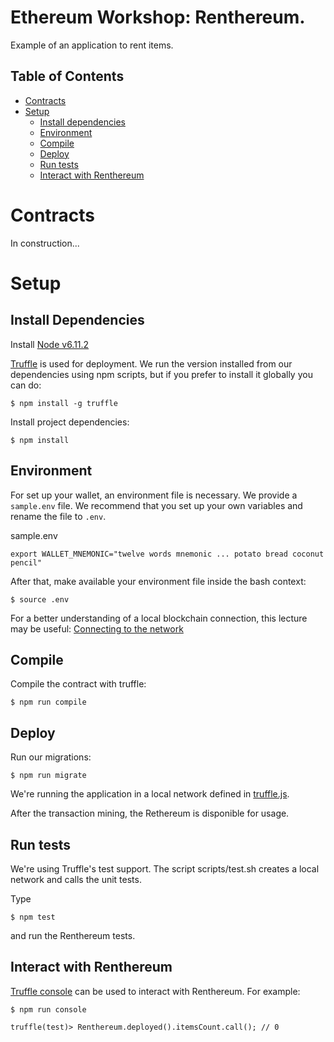 # Ethereum Workshop: Renthereum.
Example of an application to rent items.

## Table of Contents

* [Contracts](#contracts)
* [Setup](#setup)
  * [Install dependencies](#install-dependencies)
  * [Environment](#environment)
  * [Compile](#compile)
  * [Deploy](#deploy)
  * [Run tests](#run-tests)
  * [Interact with Renthereum](#interact-with-renthereum)
  
# Contracts

In construction...

# Setup

## Install Dependencies
Install [Node v6.11.2](https://nodejs.org/en/download/releases/)

[Truffle](http://truffleframework.com/) is used for deployment. We run the version installed from our dependencies using npm scripts, but if you prefer to install it globally you can do:
```
$ npm install -g truffle
```
Install project dependencies:
```
$ npm install
```
## Environment

For set up your wallet, an environment file is necessary. We provide a `sample.env` file. We recommend that you set up your own variables and rename the file to `.env`.

sample.env
```
export WALLET_MNEMONIC="twelve words mnemonic ... potato bread coconut pencil"
```

After that, make available your environment file inside the bash context:
```
$ source .env
```

For a better understanding of a local blockchain connection, this lecture may be useful: [Connecting to the network](https://github.com/ethereum/go-ethereum/wiki/Connecting-to-the-network)

## Compile

Compile the contract with truffle:
```
$ npm run compile
```
## Deploy 
Run our migrations:
```
$ npm run migrate
```
We're running the application in a local network defined in [truffle.js](https://github.com/swapynetwork/renthereum-workshop-contracts/blob/master/truffle.js).

After the transaction mining, the Rethereum is disponible for usage.

## Run tests
We're using Truffle's test support. The script scripts/test.sh creates a local network and calls the unit tests.

Type 
```
$ npm test
```
and run the Renthereum tests.

## Interact with Renthereum 

[Truffle console](https://truffle.readthedocs.io/en/beta/getting_started/console/) can be used to interact with Renthereum. For example:
```
$ npm run console
```
```
truffle(test)> Renthereum.deployed().itemsCount.call(); // 0 
```
